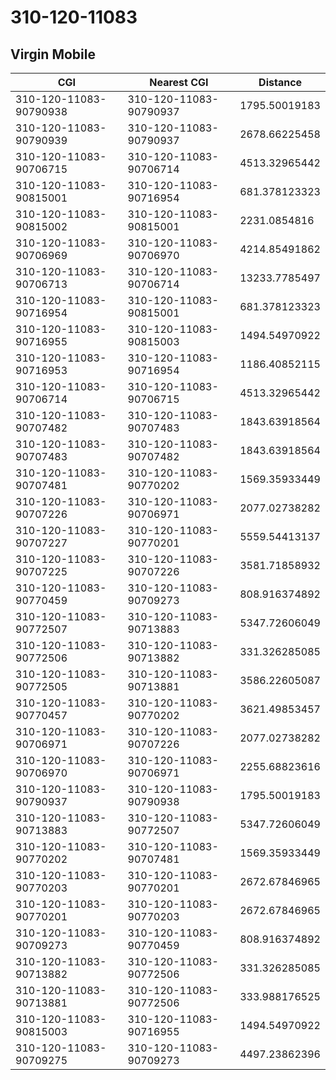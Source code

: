 # 310-120-11083
## Virgin Mobile


| CGI | Nearest CGI | Distance |
|-----|-------------|----------|
| 310-120-11083-90790938 | 310-120-11083-90790937 | 1795.50019183 |
| 310-120-11083-90790939 | 310-120-11083-90790937 | 2678.66225458 |
| 310-120-11083-90706715 | 310-120-11083-90706714 | 4513.32965442 |
| 310-120-11083-90815001 | 310-120-11083-90716954 | 681.378123323 |
| 310-120-11083-90815002 | 310-120-11083-90815001 | 2231.0854816 |
| 310-120-11083-90706969 | 310-120-11083-90706970 | 4214.85491862 |
| 310-120-11083-90706713 | 310-120-11083-90706714 | 13233.7785497 |
| 310-120-11083-90716954 | 310-120-11083-90815001 | 681.378123323 |
| 310-120-11083-90716955 | 310-120-11083-90815003 | 1494.54970922 |
| 310-120-11083-90716953 | 310-120-11083-90716954 | 1186.40852115 |
| 310-120-11083-90706714 | 310-120-11083-90706715 | 4513.32965442 |
| 310-120-11083-90707482 | 310-120-11083-90707483 | 1843.63918564 |
| 310-120-11083-90707483 | 310-120-11083-90707482 | 1843.63918564 |
| 310-120-11083-90707481 | 310-120-11083-90770202 | 1569.35933449 |
| 310-120-11083-90707226 | 310-120-11083-90706971 | 2077.02738282 |
| 310-120-11083-90707227 | 310-120-11083-90770201 | 5559.54413137 |
| 310-120-11083-90707225 | 310-120-11083-90707226 | 3581.71858932 |
| 310-120-11083-90770459 | 310-120-11083-90709273 | 808.916374892 |
| 310-120-11083-90772507 | 310-120-11083-90713883 | 5347.72606049 |
| 310-120-11083-90772506 | 310-120-11083-90713882 | 331.326285085 |
| 310-120-11083-90772505 | 310-120-11083-90713881 | 3586.22605087 |
| 310-120-11083-90770457 | 310-120-11083-90770202 | 3621.49853457 |
| 310-120-11083-90706971 | 310-120-11083-90707226 | 2077.02738282 |
| 310-120-11083-90706970 | 310-120-11083-90706971 | 2255.68823616 |
| 310-120-11083-90790937 | 310-120-11083-90790938 | 1795.50019183 |
| 310-120-11083-90713883 | 310-120-11083-90772507 | 5347.72606049 |
| 310-120-11083-90770202 | 310-120-11083-90707481 | 1569.35933449 |
| 310-120-11083-90770203 | 310-120-11083-90770201 | 2672.67846965 |
| 310-120-11083-90770201 | 310-120-11083-90770203 | 2672.67846965 |
| 310-120-11083-90709273 | 310-120-11083-90770459 | 808.916374892 |
| 310-120-11083-90713882 | 310-120-11083-90772506 | 331.326285085 |
| 310-120-11083-90713881 | 310-120-11083-90772506 | 333.988176525 |
| 310-120-11083-90815003 | 310-120-11083-90716955 | 1494.54970922 |
| 310-120-11083-90709275 | 310-120-11083-90709273 | 4497.23862396 |
